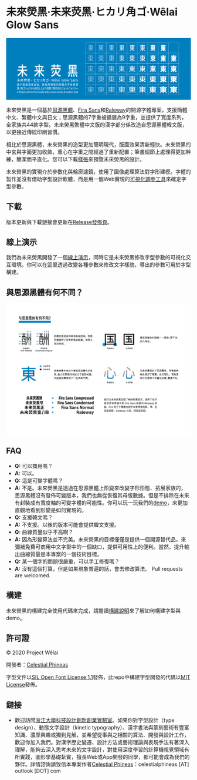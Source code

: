 # 未來熒黑·未来荧黑·ヒカリ角ゴ·Wêlai Glow Sans

![未來熒黑](../tests/glow.png)

未來熒黑是一個基於[思源黑體](https://github.com/adobe-fonts/source-han-sans)、[Fira Sans](https://github.com/mozilla/Fira)和[Raleway](https://github.com/impallari/Raleway)的開源字體專案，支援簡體中文、繁體中文與日文；思源黑體的7字重被擴展為9字重，並提供了寬度系列，全家族共44款字型。未來熒黑繁體中文版的漢字部分係改造自思源黑體韓文版，以更接近傳統印刷習慣。

相比於思源黑體，未來熒黑的造型更加簡明現代，版面效果清新輕快。未來熒黑的中宮與字面更加收斂，重心在字重之間經過了重新配置；筆畫細節上處理得更加幹練，簡潔而平直化。您可以下載[樣張](../tests/family-specimen.pdf)來預覽未來熒黑的設計。

未來熒黑的實現介於參數化與輪廓濾鏡，使用了圖像處理算法對字形建模。字體的製作並沒有借助字型設計軟體，而是用一個Web實現的[可視化調參工具](https://welai.github.io/glow-sans)來確定字型參數。

## 下載

版本更新與下載鏈接會更新在[Release發佈頁](https://github.com/welai/glow-sans/releases)。

## 線上演示

我們為未來熒黑開發了一個[線上演示](https://welai.github.io/glow-sans)，同時它是未來熒黑修改字型參數的可視化交互環境。你可以在這里透過改變各種參數來修改文字樣貌，導出的參數可用於字型構建。

## 與思源黑體有何不同？

![未來熒黑](../tests/diff.png)

## FAQ

* **Q:** 可以商用嗎？
* **A:** 可以。
* **Q:** 這是可變字體嗎？
* **A:** 不是。未來熒黑是透過在思源黑體上形變來改變字形形態、拓展家族的，思源黑體沒有發佈可變版本，我們也無從恢復其母版數據。但是不排除在未來有封裝成有寬度軸的可變字體的可能性。你可以玩一玩我們的[demo](https://welai.github.io/glow-sans)，來更加直觀地看到形變是如何實現的。
* **Q:** 支援韓文嗎？
* **A:** 不支援。以後的版本可能會提供韓文支援。
* **Q:** 曲線質量似乎不高啊？
* **A:** 因為形變算法並不完美。未來熒黑的目標僅僅是提供一個開源替代品，來彌補免費可商用中文字型中的一個缺口，提供可用性上的便利。當然，提升輸出曲線質量是本專案的一個技術目標。
* **Q:** 某一個字的問題很嚴重，可以手工修復嗎？
* **A:** 沒有這個打算，但是如果現象普遍的話，會去修改算法。 Pull requests are welcomed.

## 構建

未來熒黑的構建完全使用代碼來完成，請閱讀[構建說明](build-instructions.md)來了解如何構建字型與demo。

## 許可證

© 2020 Project Wêlai

開發者：[Celestial Phineas](https://github.com/celestialphineas)

字型文件以[SIL Open Font License 1.1](../OFL.txt)發佈，此repo中構建字型開發的代碼以[MIT License](../LICENSE)發佈。

## 鏈接

* 歡迎訪問[浙江大學科技設計創新創業實驗室](http://www.next.zju.edu.cn)。如果你對字型設計（type design）、動態文字設計（kinetic typography）、漢字書法與篆刻藝術有豐富知識、濃厚興趣或獨到見解，並希望從事與之相關的算法、開發與設計工作，歡迎你加入我們。對漢字歷史變遷、設計方法或藝術理論與表現手法有著深入理解，能夠去深入思考未來的文字設計，對使用深度學習的計算機視覺領域有所實踐，圖形學基礎紮實，擅長Web或App開發的同學，都可能會成為我們的夥伴。詳情諮詢請致信本專案作者[Celestial Phineas](https://github.com/celestialphineas)：celestialphineas [AT] outlook [DOT] com
